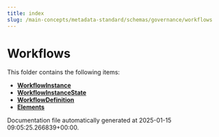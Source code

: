 ```yaml
---
title: index
slug: /main-concepts/metadata-standard/schemas/governance/workflows
---
```


# Workflows

This folder contains the following items:

- [**WorkflowInstance**](/main-concepts/metadata-standard/schemas/governance/workflows/workflowinstance)
- [**WorkflowInstanceState**](/main-concepts/metadata-standard/schemas/governance/workflows/workflowinstancestate)
- [**WorkflowDefinition**](/main-concepts/metadata-standard/schemas/governance/workflows/workflowdefinition)
- [**Elements**](/main-concepts/metadata-standard/schemas/governance/workflows/elements)


Documentation file automatically generated at 2025-01-15 09:05:25.266839+00:00.
